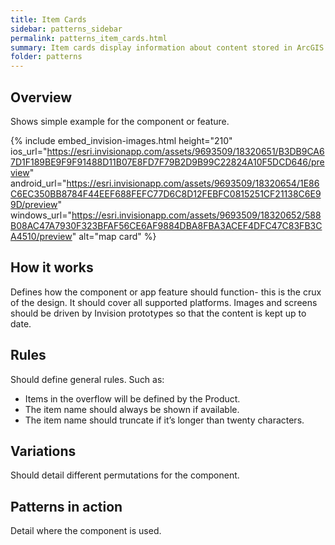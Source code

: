 ```yaml
---
title: Item Cards
sidebar: patterns_sidebar
permalink: patterns_item_cards.html
summary: Item cards display information about content stored in ArcGIS Online like maps or Workforce projects; they provide and entry point to other actions and views. 
folder: patterns
---
```


## Overview
Shows simple example for the component or feature.

{% include embed_invision-images.html 
   	height="210" 
	ios_url="https://esri.invisionapp.com/assets/9693509/18320651/B3DB9CA67D1F189BE9F9F91488D11B07E8FD7F79B2D9B99C22824A10F5DCD646/preview" 
	android_url="https://esri.invisionapp.com/assets/9693509/18320654/1E86C6EC350BB8784F44EEF688FEFC77D6C8D12FEBFC0815251CF21138C6E99D/preview" 
	windows_url="https://esri.invisionapp.com/assets/9693509/18320652/588B08AC47A7930F323BFAF56CE6AF9884DBA8FBA3ACEF4DFC47C83FB3CA4510/preview" 
	alt="map card"
	%}

## How it works

Defines how the component or app feature should function- this is the crux of the design. It should cover all supported platforms. Images and screens should be driven by Invision prototypes so that the content is kept up to date.

## Rules

Should define general rules. Such as:

* Items in the overflow will be defined by the Product.
* The item name should always be shown if available.
* The item name should truncate if it’s longer than twenty characters.

## Variations 

Should detail different permutations for the component.

## Patterns in action 

Detail where the component is used. 